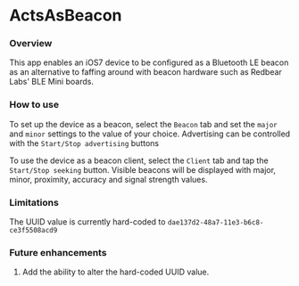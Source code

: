 ActsAsBeacon
============

### Overview

This app enables an iOS7 device to be configured as a Bluetooth LE beacon as an alternative to faffing around with beacon hardware such as Redbear Labs' BLE Mini boards.

### How to use

To set up the device as a beacon, select the `Beacon` tab and set the `major` and `minor` settings to the value of your choice.  Advertising can be controlled with the `Start/Stop advertising` buttons

To use the device as a beacon client, select the `Client` tab and tap the `Start/Stop seeking` button.
Visible beacons will be displayed with major, minor, proximity, accuracy and signal strength values.

### Limitations

The UUID value is currently hard-coded to `dae137d2-48a7-11e3-b6c8-ce3f5508acd9`

### Future enhancements

1. Add the ability to alter the hard-coded UUID value.